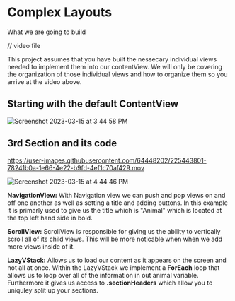 # Complex Layouts

What we are going to build 

// video file

This project assumes that you have built the nessecary individual views needed to implement them into our contentView. We will only be covering the
organization of those individual views and how to organize them so you arrive at the video above.

## Starting with the default ContentView

![Screenshot 2023-03-15 at 3 44 58 PM](https://user-images.githubusercontent.com/64448202/225425383-bcde9210-70b1-43b0-875a-0e75d0b6230b.png)


## 3rd Section and its code


https://user-images.githubusercontent.com/64448202/225443801-78241b0a-1e66-4e22-b9fd-4ef1c70af429.mov



![Screenshot 2023-03-15 at 4 44 46 PM](https://user-images.githubusercontent.com/64448202/225437629-3086c50b-d6a7-4720-a6c6-74a3cfabc17f.png)


**NavigationView:** With Navigation view we can push and pop views on and off one another as well as setting a title and adding buttons. In this example 
it is primarly used to give us the title which is "Animal" which is located at the top left hand side in bold.

**ScrollView:** ScrollView is responsible for giving us the ability to vertically scroll all of its child views. This will be more noticable when
when we add more views inside of it.

**LazyVStack:** Allows us to load our content as it appears on the screen and not all at once. Within the LazyVStack we implement a **ForEach** loop 
that allows us to loop over all of the information in out animal variable. Furthermore it gives us access to **.sectionHeaders** which allow you to uniquley split up your sections. 
